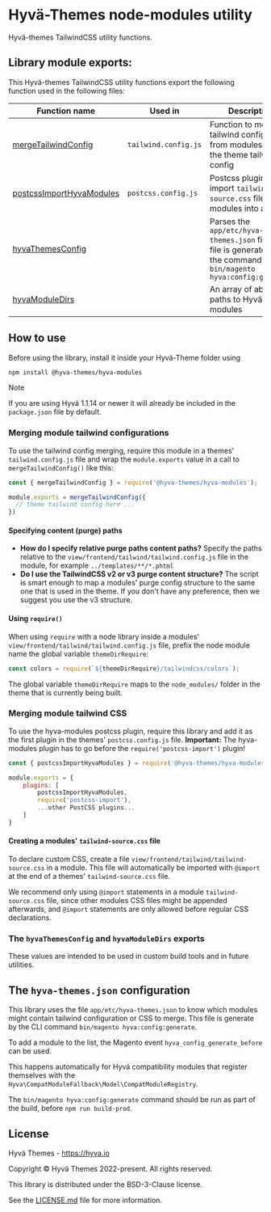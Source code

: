 # Hyvä-Themes node-modules utility

Hyvä-themes TailwindCSS utility functions.

## Library module exports:

This Hyvä-themes TailwindCSS utility functions export the following function used in the following files:

| Function name              | Used in              | Description                                                                                                          |
| -------------------------- | -------------------- | -------------------------------------------------------------------------------------------------------------------- |
| [mergeTailwindConfig]      | `tailwind.config.js` | Function to merge tailwind config files from modules into the theme tailwind config                                  |
| [postcssImportHyvaModules] | `postcss.config.js`  | Postcss plugin to import `tailwind-source.css` files from modules into a theme                                       |
| [hyvaThemesConfig]         |                      | Parses the `app/etc/hyva-themes.json` file. This file is generated by the command `bin/magento hyva:config:generate` |
| [hyvaModuleDirs]           |                      | An array of absolute paths to Hyvä modules                                                                           |

[mergeTailwindConfig]: #merging-module-tailwind-configurations
[postcssImportHyvaModules]: #merging-module-tailwind-css
[hyvaThemesConfig]: #the-hyvathemesconfig-and-hyvamoduledirs-exports
[hyvaModuleDirs]: #the-hyvathemesconfig-and-hyvamoduledirs-exports

## How to use

Before using the library, install it inside your Hyvä-Theme folder using

```sh
npm install @hyva-themes/hyva-modules
```

> [!NOTE]
> If you are using Hyvä 1.1.14 or newer it will already be included in the `package.json` file by default.

### Merging module tailwind configurations

To use the tailwind config merging, require this module in a themes' `tailwind.config.js` file and wrap the `module.exports` value in
a call to `mergeTailwindConfig()` like this:

```js
const { mergeTailwindConfig } = require('@hyva-themes/hyva-modules');

module.exports = mergeTailwindConfig({
  // theme tailwind config here ...
})
```

#### Specifying content (purge) paths

* **How do I specify relative purge paths content paths?**
  Specify the paths relative to the `view/frontend/tailwind/tailwind.config.js` file in the module, for example `../templates/**/*.phtml`
* **Do I use the TailwindCSS v2 or v3 purge content structure?**
  The script is smart enough to map a modules' purge config structure to the same one that is used in the theme.
  If you don't have any preference, then we suggest you use the v3 structure.

#### Using `require()`

When using `require` with a node library inside a modules' `view/frontend/tailwind/tailwind.config.js` file, prefix the
node module name the global variable `themeDirRequire`:
```js
const colors = require(`${themeDirRequire}/tailwindcss/colors`);
```

The global variable `themeDirRequire` maps to the `node_modules/` folder in the theme that is currently being built.

### Merging module tailwind CSS

To use the hyva-modules postcss plugin, require this library and add it as the first plugin in the themes'
`postcss.config.js` file. **Important:** The hyva-modules plugin has to go before the `require('postcss-import')` plugin!

```js
const { postcssImportHyvaModules } = require('@hyva-themes/hyva-modules');

module.exports = {
    plugins: [
        postcssImportHyvaModules,
        require('postcss-import'),
        ...other PostCSS plugins...
    ]
}
```

#### Creating a modules' `tailwind-source.css` file

To declare custom CSS, create a file `view/frontend/tailwind/tailwind-source.css` in a module.
This file will automatically be imported with `@import` at the end of a themes' `tailwind-source.css` file.

We recommend only using `@import` statements in a module `tailwind-source.css` file,
since other modules CSS files might be appended afterwards,
and `@import` statements are only allowed before regular CSS declarations.


### The `hyvaThemesConfig` and `hyvaModuleDirs` exports

These values are intended to be used in custom build tools and in future utilities.

## The `hyva-themes.json` configuration

This library uses the file `app/etc/hyva-themes.json` to know which modules might contain tailwind configuration or CSS to merge.
This file is generate by the CLI command `bin/magento hyva:config:generate`.

To add a module to the list, the Magento event `hyva_config_generate_before` can be used.

This happens automatically for Hyvä compatibility modules that register themselves with the `Hyva\CompatModuleFallback\Model\CompatModuleRegistry`.

The `bin/magento hyva:config:generate` command should be run as part of the build, before `npm run build-prod`.

## License

Hyvä Themes - https://hyva.io

Copyright © Hyvä Themes 2022-present. All rights reserved.

This library is distributed under the BSD-3-Clause license.

See the [LICENSE.md](LICENSE.md) file for more information.
